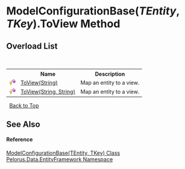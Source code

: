 # ModelConfigurationBase(*TEntity*, *TKey*).ToView Method 
 


## Overload List
&nbsp;<table><tr><th></th><th>Name</th><th>Description</th></tr><tr><td>![Protected method](media/protmethod.gif "Protected method")</td><td><a href="FF5256D3">ToView(String)</a></td><td>
Map an entity to a view.</td></tr><tr><td>![Protected method](media/protmethod.gif "Protected method")</td><td><a href="C80A46C1">ToView(String, String)</a></td><td>
Map an entity to a view.</td></tr></table>&nbsp;
<a href="#modelconfigurationbase(*tentity*,-*tkey*).toview-method">Back to Top</a>

## See Also


#### Reference
<a href="2A7AF3AA">ModelConfigurationBase(TEntity, TKey) Class</a><br /><a href="55312241">Pelorus.Data.EntityFramework Namespace</a><br />